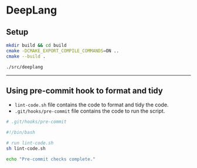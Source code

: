 # DeepLang

## Setup

```bash
mkdir build && cd build
cmake -DCMAKE_EXPORT_COMPILE_COMMANDS=ON ..
cmake --build .

./src/deeplang
```

---

## Using pre-commit hook to format and tidy

- `lint-code.sh` file contains the code to format and tidy the code.
- `.git/hooks/pre-commit` file contains the code to run the script.

```bash
# .git/hooks/pre-commit

#!/bin/bash

# run lint-code.sh
sh lint-code.sh

echo "Pre-commit checks complete."
```
